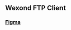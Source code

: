 ## Wexond FTP Client

### [Figma](https://www.figma.com/file/R5o9RK6CoYBYIBi1RyyTHauK/Untitled?node-id=1%3A2)
